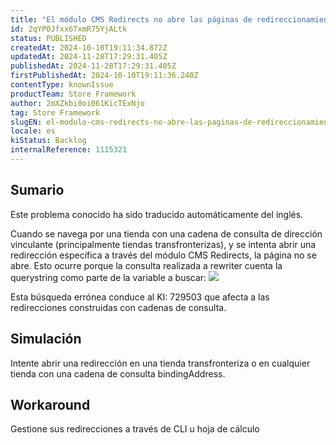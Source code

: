 ```yaml
---
title: "El módulo CMS Redirects no abre las páginas de redireccionamiento cuando tienen una cadena de consulta bindingAddress"
id: 2qYP0Jfxx6TxmR75YjALtk
status: PUBLISHED
createdAt: 2024-10-10T19:11:34.872Z
updatedAt: 2024-11-28T17:29:31.405Z
publishedAt: 2024-11-28T17:29:31.405Z
firstPublishedAt: 2024-10-10T19:11:36.240Z
contentType: knownIssue
productTeam: Store Framework
author: 2mXZkbi0oi061KicTExNjo
tag: Store Framework
slugEN: el-modulo-cms-redirects-no-abre-las-paginas-de-redireccionamiento-cuando-tienen-una-cadena-de-consulta-bindingaddress
locale: es
kiStatus: Backlog
internalReference: 1115321
---
```


## Sumario

<div class="alert alert-info">
  <p>Este problema conocido ha sido traducido automáticamente del inglés.</p>
</div>


Cuando se navega por una tienda con una cadena de consulta de dirección vinculante (principalmente tiendas transfronterizas), y se intenta abrir una redirección específica a través del módulo CMS Redirects, la página no se abre. Esto ocurre porque la consulta realizada a rewriter cuenta la querystring como parte de la variable a buscar:
 ![](https://vtexhelp.zendesk.com/attachments/token/jls5hNgRD8iSjCKauOrfX6oxS/?name=image.png)

Esta búsqueda errónea conduce al KI: 729503 que afecta a las redirecciones construidas con cadenas de consulta.


##

## Simulación


Intente abrir una redirección en una tienda transfronteriza o en cualquier tienda con una cadena de consulta bindingAddress.



## Workaround


Gestione sus redirecciones a través de CLI u hoja de cálculo





